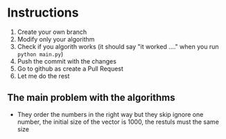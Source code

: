 # Instructions

1. Create your own branch
2. Modify only your algorithm 
3. Check if you algorith works (it should say "it worked ...." when you run `python main.py`)
4. Push the commit with the changes
5. Go to github as create a Pull Request
6. Let me do the rest

## The main problem with the algorithms
* They order the numbers in the right way but they skip ignore one number, the initial size of the vector is 1000, the restuls must the same size
